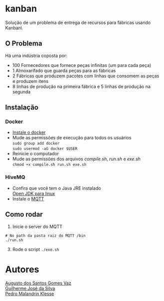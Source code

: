 # kanban
Solução de um problema de entrega de recursos para fábricas usando Kanban\

## O Problema
Há uma indústria coposta por:
* 100 Fornecedores que fornece peças infinitas (um para cada peça)
* 1 Almoxarifado que guarda peças para as fábricas
* 2 Fábricas que produzem pacotes com linhas que consomem as peças e produzem itens
* 8 linhas de produção na primeira fábrica e 5 linhas de produção na segunda

## Instalação
### Docker
* [Instale o docker](https://docs.docker.com/engine/install/)
* Mude as permissões de execução para todos os usuários\
```sudo group add docker```\
```sudo usermod -aG docker $USER```
* Reinicie o computador
* Mude as permissões dos arquivos _compile.sh_, _run.sh_ e _exe.sh_\
```chmod +x compile.sh run.sh exe.sh```

### HiveMQ
* Confira que você tem o Java JRE instalado\
[Open JDK para linux](https://openjdk.org/)
* Instale o [MQTT](https://mosquitto.org/download/)

## Como rodar
1. Inicie o server do MQTT
```
# No path da pasta raiz do MQTT /bin
./run.sh
```
3. Rode o script
```./exe.sh```

# Autores
[Augusto dos Santos Gomes Vaz](https://github.com/Augustodsgv)\
[Guilherme José da Silva](https://github.com/GuiJoseh)\
[Pedro Malandrin Klesse](https://github.com/Klesse)
